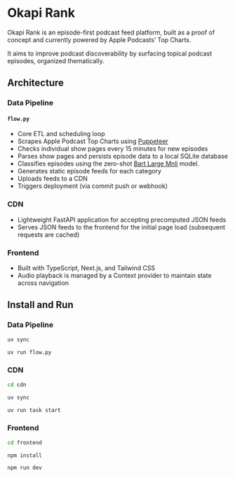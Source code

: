 # Okapi Rank

Okapi Rank is an episode-first podcast feed platform, built as a proof of concept and currently powered by Apple Podcasts’ Top Charts.

It aims to improve podcast discoverability by surfacing topical podcast episodes, organized thematically.

## Architecture

### Data Pipeline

#### `flow.py`

- Core ETL and scheduling loop
- Scrapes Apple Podcast Top Charts using [Puppeteer](https://pptr.dev/)
- Checks individual show pages every 15 minutes for new episodes
- Parses show pages and persists episode data to a local SQLite database
- Classifies episodes using the zero-shot [Bart Large Mnli](https://huggingface.co/facebook/bart-large-mnli) model.
- Generates static episode feeds for each category
- Uploads feeds to a CDN
- Triggers deployment (via commit push or webhook)

### CDN

- Lightweight FastAPI application for accepting precomputed JSON feeds
- Serves JSON feeds to the frontend for the initial page load (subsequent requests are cached)

### Frontend

- Built with TypeScript, Next.js, and Tailwind CSS
- Audio playback is managed by a Context provider to maintain state across navigation

## Install and Run

### Data Pipeline

```bash
uv sync

uv run flow.py
```

### CDN

```bash
cd cdn

uv sync

uv run task start
```

### Frontend

```bash
cd frontend

npm install

npm run dev
```
